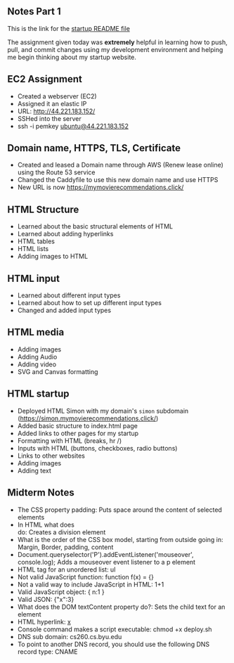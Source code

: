 ## Notes Part 1
This is the link for the [startup README file](https://github.com/AldenKim/startup/blob/main/README.md)

The assignment given today was **extremely** helpful in learning how to push, pull, and commit changes using my development environment and helping me begin thinking about my startup website.

## EC2 Assignment
- Created a webserver (EC2)
- Assigned it an elastic IP
- URL: http://44.221.183.152/
- SSHed into the server
- ssh -i pemkey ubuntu@44.221.183.152

## Domain name, HTTPS, TLS, Certificate
- Created and leased a Domain name through AWS (Renew lease online) using the Route 53 service
- Changed the Caddyfile to use this new domain name and use HTTPS
- New URL is now https://mymovierecommendations.click/

## HTML Structure
- Learned about the basic structural elements of HTML
- Learned about adding hyperlinks <a> </a>
- HTML tables
- HTML lists
- Adding images to HTML

## HTML input
- Learned about different input types
- Learned about how to set up different input types
- Changed and added input types

## HTML media
- Adding images
- Adding Audio
- Adding video
- SVG and Canvas formatting

## HTML startup
- Deployed HTML Simon with my domain's `simon` subdomain (https://simon.mymovierecommendations.click/)
- Added basic structure to index.html page
- Added links to other pages for my startup
- Formatting with HTML (breaks, hr /)
- Inputs with HTML (buttons, checkboxes, radio buttons)
- Links to other websites
- Adding images
- Adding text

## Midterm Notes
- The CSS property padding: Puts space around the content of selected elements
- In HTML what does <div> do: Creates a division element
- What is the order of the CSS box model, starting from outside going in: Margin, Border, padding, content
- Document.queryselector('P').addEventListener('mouseover', console.log); Adds a mouseover event listener to a p element
- HTML tag for an unordered list: ul
- Not valid JavaScript function: function f(x) = {}
- Not a valid way to include JavaScript in HTML: <javascript> 1+1 </javascript>
- Valid JavaScript object: { n:1 }
- Valid JSON: {"x":3}
- What does the DOM textContent property do?: Sets the child text for an element
- HTML hyperlink: <a href = 'httpsblah'>x</a>
- Console command makes a script executable: chmod +x deploy.sh
- DNS sub domain: cs260.cs.byu.edu
- To point to another DNS record, you should use the following DNS record type: CNAME
